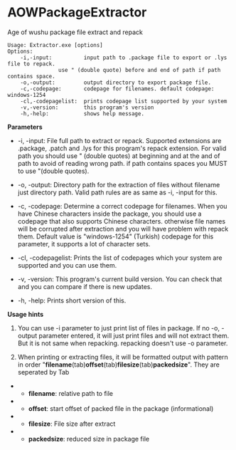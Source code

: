 # AOWPackageExtractor
Age of wushu package file extract and repack

	Usage: Extractor.exe [options]
	Options:
		-i,-input:          input path to .package file to export or .lys file to repack.
				    use " (double quote) before and end of path if path contains space.
		-o,-output:         output directory to export package file.
		-c,-codepage:       codepage for filenames. default codepage: windows-1254
		-cl,-codepagelist:  prints codepage list supported by your system
		-v,-version:        this program's version
		-h,-help:           shows help message.


**Parameters**
* -i, -input: File full path to extract or repack. Supported extensions are .package, .patch and .lys for this program's repack extension. For valid path you should use " (double quotes) at beginning and at the and of path to avoid of reading wrong path. if path contains spaces you MUST to use "(double quotes).

* -o, -output: Directory path for the extraction of files without filename just directory path. Valid path rules are as same as -i, -input for this.

* -c, -codepage: Determine a correct codepage for filenames. When you have Chinese characters inside the package, you should use a codepage that also supports Chinese characters. otherwise file names will be corrupted after extraction and you will have problem with repack them. Default value is "windows-1254" (Turkish) codepage for this parameter, it supports a lot of character sets.

* -cl, -codepagelist: Prints the list of codepages which your system are supported and you can use them.

* -v, -version: This program's current build version. You can check that and you can compare if there is new updates.

* -h, -help: Prints short version of this.

**Usage hints**
1. You can use -i parameter to just print list of files in package. If no -o, -output parameter entered, it will just print files and will not extract them. But it is not same when repacking. repacking doesn't use -o parameter.

1. When printing or extracting files, it will be formatted output with pattern in order "**filename**(tab)**offset**(tab)**filesize**(tab)**packedsize**". They are seperated by Tab
* * **filename**: relative path to file
* * **offset**: start offset of packed file in the package (informational)
* * **filesize**: File size after extract
* * **packedsize**: reduced size in package file
